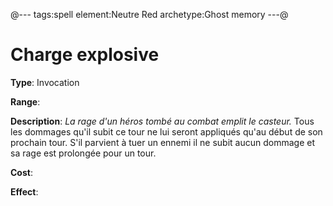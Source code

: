 @---
tags:spell
element:Neutre Red
archetype:Ghost memory
---@

# Charge explosive

**Type**:
Invocation

**Range**:

**Description**:
*La rage d'un héros tombé au combat emplit le casteur.*
Tous les dommages qu'il subit ce tour ne lui seront appliqués qu'au début de son prochain tour. 
S'il parvient à tuer un ennemi il ne subit aucun dommage et sa rage est prolongée pour un tour.

**Cost**:

**Effect**:
